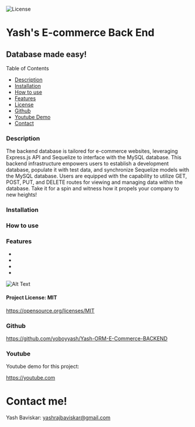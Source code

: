 ![License](https://img.shields.io/badge/License-MIT-blue.svg)

# Yash's E-commerce Back End 

## Database made easy!

Table of Contents
  
  * [Description](#description)
  * [Installation](#installation)
  * [How to use](#usage)
  * [Features](#features)
  * [License](#licenseSection)
  * [Github](#gitHub)
  * [Youtube Demo](#youtube)
  * [Contact](#Contact!)

### Description <a name="description"></a>  
  The backend database is tailored for e-commerce websites, leveraging Express.js API and Sequelize to interface with the MySQL database. This backend infrastructure empowers users to establish a development database, populate it with test data, and synchronize Sequelize models with the MySQL database. Users are equipped with the capability to utilize GET, POST, PUT, and DELETE routes for viewing and managing data within the database. Take it for a spin and witness how it propels your company to new heights!

### Installation


  
### How to use <a name="usage"></a> 




### Features <a name="features"></a>

*
* 
* 
* 




![Alt Text](./assets/)


  
#### Project License: MIT <a name="licenseSection"></a> 
https://opensource.org/licenses/MIT

### Github <a name="gitHub"></a>

https://github.com/yoboyyash/Yash-ORM-E-Commerce-BACKEND <br>
   
### Youtube <a name="youtube"></a>
Youtube demo for this project: 

https://youtube.com 

# Contact me! <a name="Contact!"></a> 

Yash Baviskar: yashrajbaviskar@gmail.com